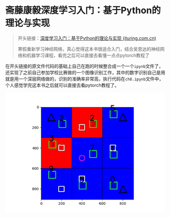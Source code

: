 # 斋藤康毅深度学习入门：基于Python的理论与实现

> 开头链接：[深度学习入门：基于Python的理论与实现 (ituring.com.cn)](https://www.ituring.com.cn/book/1921)
>
> 寒假重新学习神经网络，真心觉得这本书很适合入门，结合吴恩达的神经网络和机器学习课程，看完之后可以直接去看懂一点点pytorch教程了

在开头链接的原文件代码的基础上自己在跑的时候整合成一个一个`ipynb`文件了，还实现了之前自己参加学校比赛做的一个图像识别工作，其中的数字识别自己是用就是用一个深层网络做的，识别的准确率非常高，执行代码在`ch8.ipynb`文件中，个人感觉学完这本书之后就可以直接去看pytorch教程了。

![img](README.assets/img_test_draw_shape_6.jpg)

